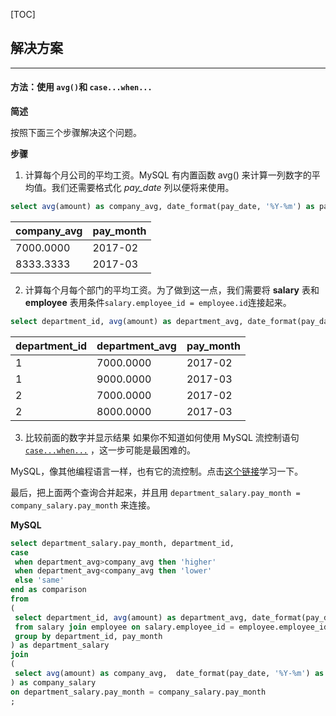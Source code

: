 [TOC]

## 解决方案

---

 #### 方法：使用 `avg()`和 `case...when...`

 **简述**

 按照下面三个步骤解决这个问题。

 **步骤**

 1. 计算每个月公司的平均工资。MySQL 有内置函数 avg() 来计算一列数字的平均值。我们还需要格式化 *pay_date* 列以便将来使用。

 ```Sql 
 select avg(amount) as company_avg, date_format(pay_date, '%Y-%m') as pay_month from salary group by date_format(pay_date, '%Y-%m') ;
 ```

| company_avg | pay_month |
| ----------- | --------- |
| 7000.0000   | 2017-02   |
| 8333.3333   | 2017-03   |

 2. 计算每个月每个部门的平均工资。为了做到这一点，我们需要将 **salary** 表和 **employee** 表用条件`salary.employee_id = employee.id`连接起来。

 ```Sql
 select department_id, avg(amount) as department_avg, date_format(pay_date, '%Y-%m') as pay_month from salary join employee on salary.employee_id = employee.employee_id group by department_id, pay_month ;
 ```

| department_id | department_avg | pay_month |
| ------------- | -------------- | --------- |
| 1             | 7000.0000      | 2017-02   |
| 1             | 9000.0000      | 2017-03   |
| 2             | 7000.0000      | 2017-02   |
| 2             | 8000.0000      | 2017-03   |

 3. 比较前面的数字并显示结果 如果你不知道如何使用 MySQL 流控制语句[`case...when...`](https://dev.mysql.com/doc/refman/5.7/en/case.html) ，这一步可能是最困难的。

 MySQL，像其他编程语言一样，也有它的流控制。点击[这个链接](https://dev.mysql.com/doc/refman/5.7/en/flow-control-statements.html)学习一下。

 最后，把上面两个查询合并起来，并且用 `department_salary.pay_month = company_salary.pay_month` 来连接。

 **MySQL**

 ```Sql [slu1]
 select department_salary.pay_month, department_id,
case
  when department_avg>company_avg then 'higher'
  when department_avg<company_avg then 'lower'
  else 'same'
end as comparison
from
(
  select department_id, avg(amount) as department_avg, date_format(pay_date, '%Y-%m') as pay_month
  from salary join employee on salary.employee_id = employee.employee_id
  group by department_id, pay_month
) as department_salary
join
(
  select avg(amount) as company_avg,  date_format(pay_date, '%Y-%m') as pay_month from salary group by date_format(pay_date, '%Y-%m')
) as company_salary
on department_salary.pay_month = company_salary.pay_month
;
 ```